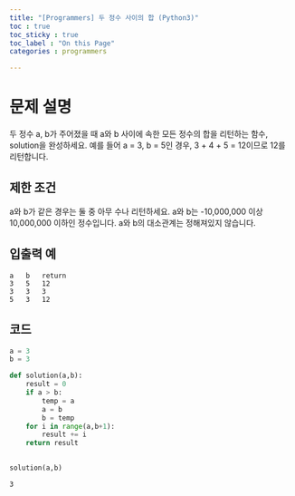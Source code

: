 ```yaml
---
title: "[Programmers] 두 정수 사이의 합 (Python3)"
toc : true
toc_sticky : true
toc_label : "On this Page"
categories : programmers

---
```

# 문제 설명
두 정수 a, b가 주어졌을 때 a와 b 사이에 속한 모든 정수의 합을 리턴하는 함수, solution을 완성하세요. 
예를 들어 a = 3, b = 5인 경우, 3 + 4 + 5 = 12이므로 12를 리턴합니다.

## 제한 조건
a와 b가 같은 경우는 둘 중 아무 수나 리턴하세요.
a와 b는 -10,000,000 이상 10,000,000 이하인 정수입니다.
a와 b의 대소관계는 정해져있지 않습니다.

## 입출력 예
```
a	b	return
3	5	12
3	3	3
5	3	12
```

## 코드


```python
a = 3
b = 3
```


```python
def solution(a,b):
    result = 0
    if a > b:
        temp = a
        a = b
        b = temp
    for i in range(a,b+1):
        result += i
    return result
        
```


```python
solution(a,b)
```




    3


